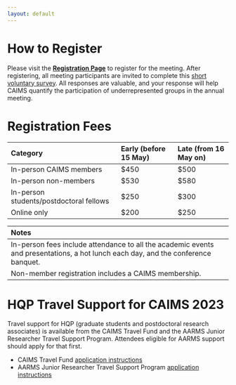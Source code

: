 ```yaml
---
layout: default
---
```


# How to Register

Please visit the [**Registration Page**](https://site.pheedloop.com/event/caims2023) to register for the meeting.  After registering, 
all meeting participants are invited to complete this [short voluntary survey](https://mun.az1.qualtrics.com/jfe/form/SV_eb5t4wUhqMBAqzA).
All responses are valuable, and your response will help CAIMS quantify the participation of underrepresented groups in the annual meeting.

# Registration Fees

| Category                                  | Early (before 15 May)     | Late (from 16 May on)  |
| :---------------------------------------- | :------------------------ | :--------------------- |
| In-person CAIMS members                   | $450                      | $500                   |
| In-person non-members                     | $530                      | $580                   |
| In-person students/postdoctoral fellows   | $250                      | $300                   |
| Online only                               | $200                      | $250                   |

| Notes      |
| :--------- |
| In-person fees include attendance to all the academic events and presentations, a hot lunch each day, and the conference banquet. |
| Non-member registration includes a CAIMS membership. |

# HQP Travel Support for CAIMS 2023

Travel support for HQP (graduate students and postdoctoral research associates) is available from the CAIMS Travel Fund and the AARMS Junior Researcher Travel Support Program.  Attendees eligible for AARMS support should apply for that first.
+ CAIMS Travel Fund [application instructions](caims-travel-support.html)
+ AARMS Junior Researcher Travel Support Program [application instructions](aarms-travel-support.html)  
